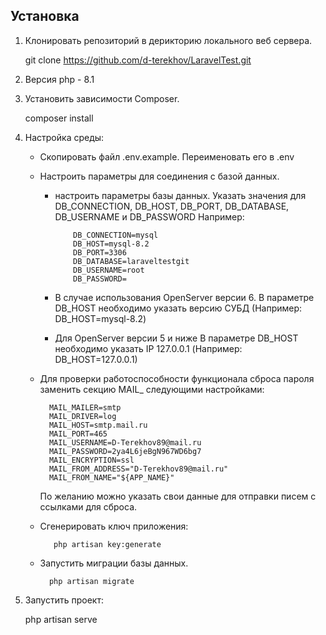
## Установка

1. Клонировать репозиторий в дерикторию локального веб сервера.

    git clone https://github.com/d-terekhov/LaravelTest.git

2. Версия php - 8.1
   
3. Установить зависимости Composer.

    composer install

4. Настройка среды:
    - Скопировать файл .env.example. Переименовать его в .env
    - Настроить параметры для соединения с базой данных.
      - настроить параметры базы данных. Указать значения для DB_CONNECTION, DB_HOST, DB_PORT, DB_DATABASE, DB_USERNAME и DB_PASSWORD
            Например:
        
                DB_CONNECTION=mysql
                DB_HOST=mysql-8.2
                DB_PORT=3306
                DB_DATABASE=laraveltestgit
                DB_USERNAME=root
                DB_PASSWORD=
        
      - В случае использования OpenServer версии 6. В параметре DB_HOST необходимо указать версию СУБД (Например: DB_HOST=mysql-8.2)
      - Для OpenServer версии 5 и ниже В параметре DB_HOST необходимо указать IP 127.0.0.1 (Например: DB_HOST=127.0.0.1)
    - Для проверки работоспособности функционала сброса пароля заменить секцию MAIL_ следующими настройками:
      
            MAIL_MAILER=smtp
            MAIL_DRIVER=log
            MAIL_HOST=smtp.mail.ru
            MAIL_PORT=465
            MAIL_USERNAME=D-Terekhov89@mail.ru
            MAIL_PASSWORD=2ya4L6jeBgN967WD6bg7
            MAIL_ENCRYPTION=ssl
            MAIL_FROM_ADDRESS="D-Terekhov89@mail.ru"
            MAIL_FROM_NAME="${APP_NAME}"
      

      По желанию можно указать свои данные для отправки писем с ссылками для сброса.
      
   - Сгенерировать ключ приложения:
        
            php artisan key:generate

    - Запустить миграции базы данных.
     
            php artisan migrate
        
5. Запустить проект:

   php artisan serve
